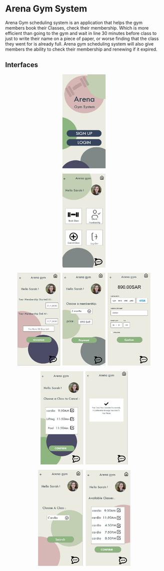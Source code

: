 # Arena Gym System
Arena Gym scheduling system is an application that helps the gym members book their Classes, check their membership.
Which is more efficient than going to the gym and wait in line 30 minutes before class to just to write their name on a piece of paper, or worse finding that
the class they went for is already full. 
Arena gym scheduling system will also give members the ability to check their membership and renewing if it expired.

## Interfaces
<p align="center">
  <img width="138" height="300" src="https://github.com/riinaaa/Arena-Gym-System/blob/main/int/arena1.png">
</p>

<p align="center">
  <img width="138" height="300" src="https://github.com/riinaaa/Arena-Gym-System/blob/main/int/arena2.png">
</p>

<p align="center">
  <img width="426" height="297" src="https://github.com/riinaaa/Arena-Gym-System/blob/main/int/arena3.png">
</p>

<p align="center">
  <img width="279" height="298" src="https://github.com/riinaaa/Arena-Gym-System/blob/main/int/arena4.png">
</p>

<p align="center">
  <img width="295" height="307" src="https://github.com/riinaaa/Arena-Gym-System/blob/main/int/arena5.png">
</p>


